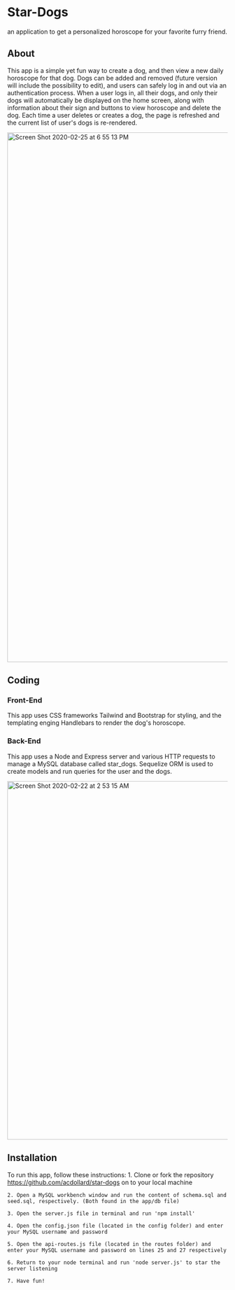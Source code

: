 # Star-Dogs
an application to get a personalized horoscope for your favorite furry friend.


## About
This app is a simple yet fun way to create a dog, and then view a new daily horoscope for that dog. Dogs can be added and removed (future version will include the possibility to edit), and users can safely log in and out via an authentication process. When a user logs in, all their dogs, and only their dogs will automatically be displayed on the home screen, along with information about their sign and buttons to view horoscope and delete the dog. Each time a user deletes or creates a dog, the page is refreshed and the current list of user's dogs is re-rendered. 

<img width="1210" alt="Screen Shot 2020-02-25 at 6 55 13 PM" src="https://user-images.githubusercontent.com/55324845/75301492-8ef6ba80-5800-11ea-81ce-dd077951cf64.png">

## Coding 
### Front-End
This app uses CSS frameworks Tailwind and Bootstrap for styling, and the templating enging Handlebars to render the dog's horoscope. 
### Back-End
This app uses a Node and Express server and various HTTP requests to manage a MySQL database called star_dogs. Sequelize ORM is used to create models and run queries for the user and the dogs.

<img width="819" alt="Screen Shot 2020-02-22 at 2 53 15 AM" src="https://user-images.githubusercontent.com/55324845/75301598-d9783700-5800-11ea-92df-bfbc45613276.png">

## Installation
To run this app, follow these instructions: 
    1. Clone or fork the repository https://github.com/acdollard/star-dogs on to your local machine

    2. Open a MySQL workbench window and run the content of schema.sql and seed.sql, respectively. (Both found in the app/db file)

    3. Open the server.js file in terminal and run 'npm install'

    4. Open the config.json file (located in the config folder) and enter your MySQL username and password

    5. Open the api-routes.js file (located in the routes folder) and enter your MySQL username and password on lines 25 and 27 respectively

    6. Return to your node terminal and run 'node server.js' to star the server listening
    
    7. Have fun!
